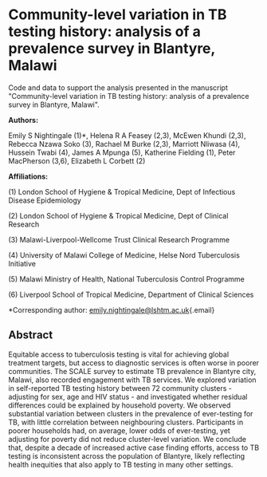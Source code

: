# Community-level variation in TB testing history: analysis of a prevalence survey in Blantyre, Malawi

Code and data to support the analysis presented in the manuscript "Community-level variation in TB testing history: analysis of a prevalence survey in Blantyre, Malawi".

**Authors:**

Emily S Nightingale (1)\*, Helena R A Feasey (2,3), McEwen Khundi (2,3), Rebecca Nzawa Soko (3), Rachael M Burke (2,3), Marriott Nliwasa (4), Hussein Twabi (4), James A Mpunga (5), Katherine Fielding (1), Peter MacPherson (3,6), Elizabeth L Corbett (2)

**Affiliations:**

(1) London School of Hygiene & Tropical Medicine, Dept of Infectious Disease Epidemiology

(2) London School of Hygiene & Tropical Medicine, Dept of Clinical Research

(3) Malawi-Liverpool-Wellcome Trust Clinical Research Programme

(4) University of Malawi College of Medicine, Helse Nord Tuberculosis Initiative

(5) Malawi Ministry of Health, National Tuberculosis Control Programme

(6) Liverpool School of Tropical Medicine, Department of Clinical Sciences

\*Corresponding author: [emily.nightingale\@lshtm.ac.uk](mailto:emily.nightingale@lshtm.ac.uk){.email}

## Abstract

Equitable access to tuberculosis testing is vital for achieving global treatment targets, but access to diagnostic services is often worse in poorer communities. The SCALE survey to estimate TB prevalence in Blantyre city, Malawi, also recorded engagement with TB services. We explored variation in self-reported TB testing history between 72 community clusters - adjusting for sex, age and HIV status - and investigated whether residual differences could be explained by household poverty. We observed substantial variation between clusters in the prevalence of ever-testing for TB, with little correlation between neighbouring clusters. Participants in poorer households had, on average, lower odds of ever-testing, yet adjusting for poverty did not reduce cluster-level variation. We conclude that, despite a decade of increased active case finding efforts, access to TB testing is inconsistent across the population of Blantyre, likely reflecting health inequities that also apply to TB testing in many other settings.

